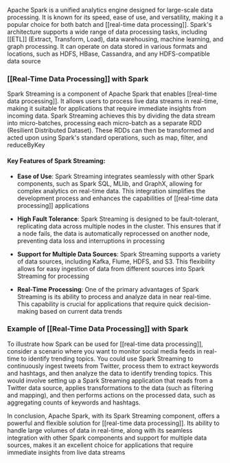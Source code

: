 Apache Spark is a unified analytics engine designed for large-scale data processing. It is known for its speed, ease of
use, and versatility, making it a popular choice for both batch and [[real-time data processing]]. Spark's architecture
supports a wide range of data processing tasks, including [[ETL]] (Extract, Transform, Load), data warehousing, machine
learning, and graph processing. It can operate on data stored in various formats and locations, such as HDFS, HBase,
Cassandra, and any HDFS-compatible data source

### [[Real-Time Data Processing]] with Spark

Spark Streaming is a component of Apache Spark that enables [[real-time data processing]]. It allows users to process
live data streams in real-time, making it suitable for applications that require immediate insights from incoming data.
Spark Streaming achieves this by dividing the data stream into micro-batches, processing each micro-batch as a separate
RDD (Resilient Distributed Dataset). These RDDs can then be transformed and acted upon using Spark's standard
operations, such as map, filter, and reduceByKey

#### Key Features of Spark Streaming:

- **Ease of Use**: Spark Streaming integrates seamlessly with other Spark components, such as Spark SQL, MLlib, and
  GraphX, allowing for complex analytics on real-time data. This integration simplifies the development process and
  enhances the capabilities of [[real-time data processing]] applications

- **High Fault Tolerance**: Spark Streaming is designed to be fault-tolerant, replicating data across multiple nodes in
  the cluster. This ensures that if a node fails, the data is automatically reprocessed on another node, preventing data
  loss and interruptions in processing
  
- **Support for Multiple Data Sources**: Spark Streaming supports a variety of data sources, including Kafka, Flume,
  HDFS, and S3. This flexibility allows for easy ingestion of data from different sources into Spark Streaming for
  processing

- **Real-Time Processing**: One of the primary advantages of Spark Streaming is its ability to process and analyze data
  in near real-time. This capability is crucial for applications that require quick decision-making based on current
  data trends

### Example of [[Real-Time Data Processing]] with Spark

To illustrate how Spark can be used for [[real-time data processing]], consider a scenario where you want to monitor
social media feeds in real-time to identify trending topics. You could use Spark Streaming to continuously ingest tweets
from Twitter, process them to extract keywords and hashtags, and then analyze the data to identify trending topics. This
would involve setting up a Spark Streaming application that reads from a Twitter data source, applies transformations to
the data (such as filtering and mapping), and then performs actions on the processed data, such as aggregating counts of
keywords and hashtags.

In conclusion, Apache Spark, with its Spark Streaming component, offers a powerful and flexible solution
for [[real-time data processing]]. Its ability to handle large volumes of data in real-time, along with its seamless
integration with other Spark components and support for multiple data sources, makes it an excellent choice for
applications that require immediate insights from live data streams 